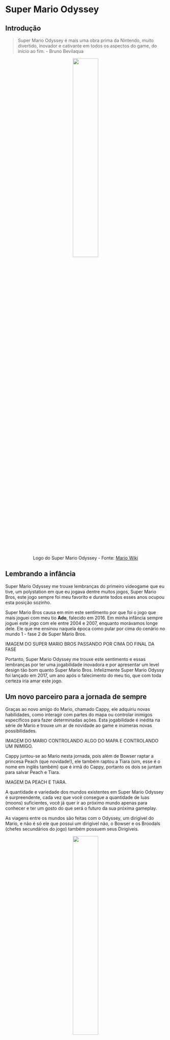# Super Mario Odyssey

## Introdução

> Super Mario Odyssey é mais uma obra prima da Nintendo, muito divertido, inovador e cativante em todos os aspectos do game, do início ao fim. - Bruno Bevilaqua

<p align="center">
  <img style="width: 40%;" src="../../assets/games/super-mario-odyssey/logo.png" />
  <br />
  Logo do Super Mario Odyssey - Fonte: <a href="https://www.mariowiki.com">Mario Wiki</a>
</p>

## Lembrando a infância

Super Mario Odyssey me trouxe lembranças do primeiro videogame que eu tive, um polystation em que eu jogava dentre muitos jogos, Super Mario Bros, este jogo sempre foi meu favorito e durante todos esses anos ocupou esta posição sozinho.

Super Mario Bros causa em mim este sentimento por que foi o jogo que mais joguei com meu tio **Ado**, falecido em 2016. Em minha infância sempre joguei este jogo com ele entre 2004 e 2007, enquanto morávamos longe dele. Ele que me ensinou naquela época como pular por cima do cenário no mundo 1 - fase 2 de Super Mario Bros.

IMAGEM DO SUPER MARIO BROS PASSANDO POR CIMA DO FINAL DA FASE

Portanto, Super Mario Odyssey me trouxe este sentimento e essas lembranças por ter uma jogabilidade inovadora e por apresentar um level design tão bom quanto Super Mario Bros. Infelizmente Super Mario Odyssy foi lançado em 2017, um ano após o falecimento do meu tio, que com toda certeza iria amar este jogo.

## Um novo parceiro para a jornada de sempre

Graças ao novo amigo do Mario, chamado Cappy, ele adquiriu novas habilidades, como interagir com partes do mapa ou controlar inimigos específicos para fazer determinadas ações. Esta jogabilidade é inédita na série de Mario e trouxe um ar de novidade ao game e inúmeras novas possibilidades.

IMAGEM DO MARIO CONTROLANDO ALGO DO MAPA E CONTROLANDO UM INIMIGO.

Cappy juntou-se ao Mario nesta jornada, pois além de Bowser raptar a princesa Peach (que novidade!), ele também raptou a Tiara (sim, esse é o nome em inglês também) que é irmã do Cappy, portanto os dois se juntam para salvar Peach e Tiara.

IMAGEM DA PEACH E TIARA.

A quantidade e variedade dos mundos existentes em Super Mario Odyssey é surpreendente, cada vez que você consegue a quantidade de luas (moons) suficientes, você já quer ir ao próximo mundo apenas para conhecer e ter um gosto do que será o futuro da sua próxima gameplay.

As viagens entre os mundos são feitas com o Odyssey, um dirigível do Mario, e não é só ele que possui um dirigível não, o Bowser e os Broodals (chefes secundários do jogo) também possuem seus Dirigíveis.

<p align="center">
  <img style="width: 40%;" src="../../assets/games/super-mario-odyssey/mario-odyssey-airship.png" />
  <br />
  Odyssey, o dirigível do Mario - Fonte: <a href="https://www.mariowiki.com">Mario Wiki</a>
</p>

Cada mundo tem uma jogabilidade totalmente diferente, existe um mundo de floresta, logo no começo, um mundo vulcânico com tema de cozinha e alimentos e mais para o final, um tema lunar com efeitos de gravidade e até uma visão da terra que fica bem bonita.

IMAGEM DO MUNDO FLORESTAL E DA TERRA NO MUNDO LUNAR.

Pessoalmente o mundo que eu achei mais bonito foi o Seaside Kingdom (Reino à beira-mar) pois tem uma ambientação incrível, boa parte da gameplay é passada abaixo d'água e os inimigos que você pode controlar com o Cappy são os mais divertidos.

IMAGEM DO SEASIDE KINGDOM E DA LULA NA ÁGUA.

Super Mario Odyssey também tem uma leve gameplay "online", em que é possível comparar sua pontuação com o resto do mundo em determinados minigames, alguns deles são um esconde-esconde de balão com o luigi em que você deve esconder ou encontrar um balão que um outro jogador escondeu, uma corrida de carrinho de controle remoto, um minigame de vôlei e um de pular corda.

IMAGEM DO MINIGAME DO LUIGI E DE VÔLEI

Este último minigame podemos citar um "problema" do jogo, em que é possível burlar o minigame de pular corda com um glitch envolvendo peças de letras que você movimenta, veja abaixo:

VÍDEO DO GLITCH

Mesmo alguns glitchs como este não atrapalham em nada a gameplay, pois como é possível ver no vídeo, é muito difícil de executar e às vezes acontecem coisas engraçadas como esta abaixo:

<div align="center">
  <iframe width="560" height="315" src="https://www.youtube.com/embed/SIJRKaUioIo?si=NruARouQZlKF0xcb" title="YouTube video player" frameborder="0" allow="accelerometer; autoplay; clipboard-write; encrypted-media; gyroscope; picture-in-picture; web-share" referrerpolicy="strict-origin-when-cross-origin" allowfullscreen></iframe>
</div>

## Por fim, um veredito

Por fim, Super Mario Odyssey para mim é um dos melhores jogos de todos os tempos, mas por conta da história que contei no começo, eu colocaria ele lado a lado com Super Mario Bros, pois Super Mario Odyssey me trouxe a nostalgia e lembraça de sentimentos que o Super Mario Bros criou.

A qualidade de Super Mario Odyssey é digna da Nintendo, a empresa Japonesa nunca deixa a desejar quando trata-se das suas maiores séries de jogos, portanto Super Mario Odyssey é mais um daqueles jogos que você **precisa** jogar, mesmo que nunca tenha tocado em um controle na sua vida.


<p align="center">
  A nota final de 0 a 100 para Super Mario Odyssey é:
  <br />
  <img style="width: 40%;" src="../../assets/games/super-mario-odyssey/logo.png" />
</p>
